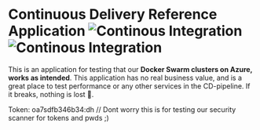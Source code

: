 # Continuous Delivery Reference Application ![Continous Integration](https://github.com/KTH/kth-azure-app/actions/workflows/latest_evolene.yml/badge.svg)  ![Continous Integration](https://github.com/KTH/kth-azure-app/actions/workflows/main.yml/badge.svg)

This is an application for testing that our **Docker Swarm clusters on Azure, works as intended**. This application has no real business value, and is a great place to test performance or any other services in the CD-pipeline. If it breaks, nothing is lost 🥰.

Token: oa7sdfb346b34:dh // Dont worry this is for testing our security scanner for tokens and pwds ;)
